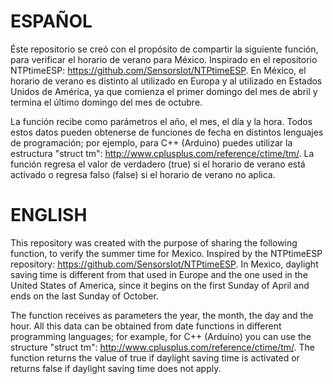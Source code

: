 # ESPAÑOL
Éste repositorio se creó con el propósito de compartir la siguiente función, para verificar el horario de verano para México.
Inspirado en el repositorio NTPtimeESP: https://github.com/SensorsIot/NTPtimeESP.
En México, el horario de verano es distinto al utilizado en Europa y al utilizado en Estados Unidos de América, ya que comienza el primer domingo del mes de abril y termina el último domingo del mes de octubre.

La función recibe como parámetros el año, el mes, el día y la hora. Todos estos datos pueden obtenerse de funciones de fecha en distintos lenguajes de programación; por ejemplo, para C++ (Arduino) puedes utilizar la estructura "struct tm": http://www.cplusplus.com/reference/ctime/tm/.
La función regresa el valor de verdadero (true) si el horario de verano está activado o regresa falso (false) si el horario de verano no aplica.

# ENGLISH
This repository was created with the purpose of sharing the following function, to verify the summer time for Mexico.
Inspired by the NTPtimeESP repository: https://github.com/SensorsIot/NTPtimeESP.
In Mexico, daylight saving time is different from that used in Europe and the one used in the United States of America, since it begins on the first Sunday of April and ends on the last Sunday of October.

The function receives as parameters the year, the month, the day and the hour. All this data can be obtained from date functions in different programming languages; for example, for C++ (Arduino) you can use the structure "struct tm": http://www.cplusplus.com/reference/ctime/tm/.
The function returns the value of true if daylight saving time is activated or returns false if daylight saving time does not apply.
